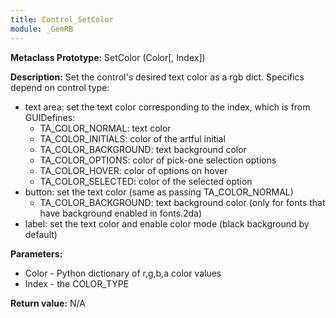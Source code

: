 ```yaml
---
title: Control_SetColor
module: _GemRB
---
```


**Metaclass Prototype:** SetColor (Color[, Index])

**Description:** Set the control's desired text color as a rgb dict.
Specifics depend on control type:
  * text area: set the text color corresponding to the index, which is from GUIDefines:
    * TA_COLOR_NORMAL: text color
    * TA_COLOR_INITIALS: color of the artful initial
    * TA_COLOR_BACKGROUND: text background color
    * TA_COLOR_OPTIONS: color of pick-one selection options
    * TA_COLOR_HOVER: color of options on hover
    * TA_COLOR_SELECTED: color of the selected option
  * button: set the text color (same as passing TA_COLOR_NORMAL)
    * TA_COLOR_BACKGROUND: text background color (only for fonts that have background enabled in fonts.2da)
  * label: set the text color and enable color mode (black background by default)

**Parameters:**
  * Color - Python dictionary of r,g,b,a color values
  * Index - the COLOR_TYPE

**Return value:** N/A
